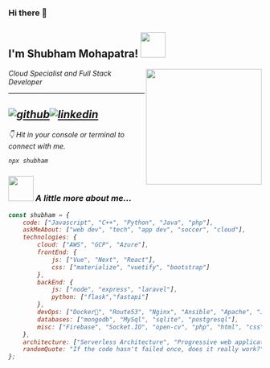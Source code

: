 ### Hi there 👋

<!--
**shubhpatr/shubhpatr** is a ✨ _special_ ✨ repository because its `README.md` (this file) appears on your GitHub profile.

Here are some ideas to get you started:

- 🔭 I’m currently working on ...
- 🌱 I’m currently learning ...
- 👯 I’m looking to collaborate on ...
- 🤔 I’m looking for help with ...
- 💬 Ask me about ...
- 📫 How to reach me: ...
- 😄 Pronouns: ...
- ⚡ Fun fact: ...
-->

<h2>I'm Shubham Mohapatra! <img src="https://media.giphy.com/media/12oufCB0MyZ1Go/giphy.gif" width="50"></h2>
<img align='right' src="https://media.giphy.com/media/M9gbBd9nbDrOTu1Mqx/giphy.gif" width="230">
<p><em>Cloud Specialist and Full Stack Developer </p>


---
[![github](https://cloud.githubusercontent.com/assets/17016297/18839843/0e06a67a-83d2-11e6-993a-b35a182500e0.png)][1][![linkedin](https://cloud.githubusercontent.com/assets/17016297/18839848/0fc7e74e-83d2-11e6-8c6a-277fc9d6e067.png)][2]
---

[1]: http://www.github.com/shubhpatr
[2]: https://www.linkedin.com/in/shubhammohapatra


👇 Hit in your console or terminal to connect with me.

```bash
npx shubham
```

### <img src="https://media.giphy.com/media/VgCDAzcKvsR6OM0uWg/giphy.gif" width="50"> A little more about me...  

```javascript
const shubham = {
    code: ["Javascript", "C++", "Python", "Java", "php"],
    askMeAbout: ["web dev", "tech", "app dev", "soccer", "cloud"],
    technologies: {
        cloud: ["AWS", "GCP", "Azure"],
        frontEnd: {
            js: ["Vue", "Next", "React"],
            css: ["materialize", "vuetify", "bootstrap"]
        },
        backEnd: {
            js: ["node", "express", "laravel"],
            python: ["flask","fastapi"]
        },
        devOps: ["Docker🐳", "Route53", "Nginx", "Ansible", "Apache", "Jenkins"],
        databases: ["mongodb", "MySql", "sqlite", "postgresql"],
        misc: ["Firebase", "Socket.IO", "open-cv", "php", "html", "css", "fastai", "tensorflow"]
    },
    architecture: ["Serverless Architecture", "Progressive web applications", "3 Tier Applications"],
    randomQuote: "If the code hasn't failed once, does it really work?"
};
```




